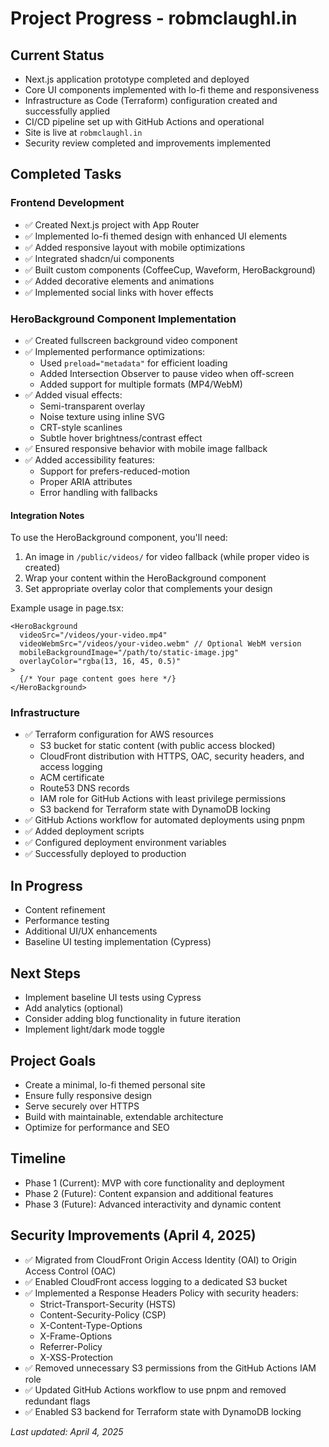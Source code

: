 # Project Progress - robmclaughl.in

## Current Status
- Next.js application prototype completed and deployed
- Core UI components implemented with lo-fi theme and responsiveness
- Infrastructure as Code (Terraform) configuration created and successfully applied
- CI/CD pipeline set up with GitHub Actions and operational
- Site is live at `robmclaughl.in`
- Security review completed and improvements implemented

## Completed Tasks

### Frontend Development
- ✅ Created Next.js project with App Router
- ✅ Implemented lo-fi themed design with enhanced UI elements
- ✅ Added responsive layout with mobile optimizations
- ✅ Integrated shadcn/ui components
- ✅ Built custom components (CoffeeCup, Waveform, HeroBackground)
- ✅ Added decorative elements and animations
- ✅ Implemented social links with hover effects

### HeroBackground Component Implementation
- ✅ Created fullscreen background video component
- ✅ Implemented performance optimizations:
  - Used `preload="metadata"` for efficient loading
  - Added Intersection Observer to pause video when off-screen
  - Added support for multiple formats (MP4/WebM)
- ✅ Added visual effects:
  - Semi-transparent overlay
  - Noise texture using inline SVG
  - CRT-style scanlines
  - Subtle hover brightness/contrast effect
- ✅ Ensured responsive behavior with mobile image fallback
- ✅ Added accessibility features:
  - Support for prefers-reduced-motion
  - Proper ARIA attributes
  - Error handling with fallbacks

#### Integration Notes
To use the HeroBackground component, you'll need:

1. An image in `/public/videos/` for video fallback (while proper video is created)
2. Wrap your content within the HeroBackground component
3. Set appropriate overlay color that complements your design

Example usage in page.tsx:
```tsx
<HeroBackground 
  videoSrc="/videos/your-video.mp4" 
  videoWebmSrc="/videos/your-video.webm" // Optional WebM version
  mobileBackgroundImage="/path/to/static-image.jpg"
  overlayColor="rgba(13, 16, 45, 0.5)"
>
  {/* Your page content goes here */}
</HeroBackground>
```

### Infrastructure
- ✅ Terraform configuration for AWS resources
  - S3 bucket for static content (with public access blocked)
  - CloudFront distribution with HTTPS, OAC, security headers, and access logging
  - ACM certificate
  - Route53 DNS records
  - IAM role for GitHub Actions with least privilege permissions
  - S3 backend for Terraform state with DynamoDB locking
- ✅ GitHub Actions workflow for automated deployments using pnpm
- ✅ Added deployment scripts
- ✅ Configured deployment environment variables
- ✅ Successfully deployed to production

## In Progress
- Content refinement
- Performance testing
- Additional UI/UX enhancements
- Baseline UI testing implementation (Cypress)

## Next Steps
- Implement baseline UI tests using Cypress
- Add analytics (optional)
- Consider adding blog functionality in future iteration
- Implement light/dark mode toggle

## Project Goals
- Create a minimal, lo-fi themed personal site
- Ensure fully responsive design
- Serve securely over HTTPS
- Build with maintainable, extendable architecture
- Optimize for performance and SEO

## Timeline
- Phase 1 (Current): MVP with core functionality and deployment
- Phase 2 (Future): Content expansion and additional features
- Phase 3 (Future): Advanced interactivity and dynamic content

## Security Improvements (April 4, 2025)
- ✅ Migrated from CloudFront Origin Access Identity (OAI) to Origin Access Control (OAC)
- ✅ Enabled CloudFront access logging to a dedicated S3 bucket
- ✅ Implemented a Response Headers Policy with security headers:
  - Strict-Transport-Security (HSTS)
  - Content-Security-Policy (CSP)
  - X-Content-Type-Options
  - X-Frame-Options
  - Referrer-Policy
  - X-XSS-Protection
- ✅ Removed unnecessary S3 permissions from the GitHub Actions IAM role
- ✅ Updated GitHub Actions workflow to use pnpm and removed redundant flags
- ✅ Enabled S3 backend for Terraform state with DynamoDB locking

*Last updated: April 4, 2025*
